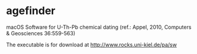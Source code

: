 # agefinder
macOS Software for U-Th-Pb chemical dating (ref.: Appel, 2010, Computers &amp; Geosciences 36:559-563)

The executable is for download at http://www.rocks.uni-kiel.de/pa/sw
